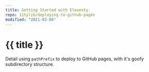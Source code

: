 ```yaml
---
title: Getting Started with Eleventy
repo: 11tylib/deploying-to-github-pages
modified: "2021-02-06"
---
```


# {{ title }}

Detail using `pathPrefix` to deploy to GitHub pages, with it's goofy subdirectory structure.
